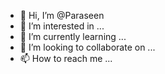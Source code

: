 - 👋 Hi, I’m @Paraseen
- 👀 I’m interested in ...
- 🌱 I’m currently learning ...
- 💞️ I’m looking to collaborate on ...
- 📫 How to reach me ...

<!---
Paraseen/Paraseen is a ✨ special ✨ repository because its `README.md` (this file) appears on your GitHub profile.
You can click the Preview link to take a look at your changes.
--->
